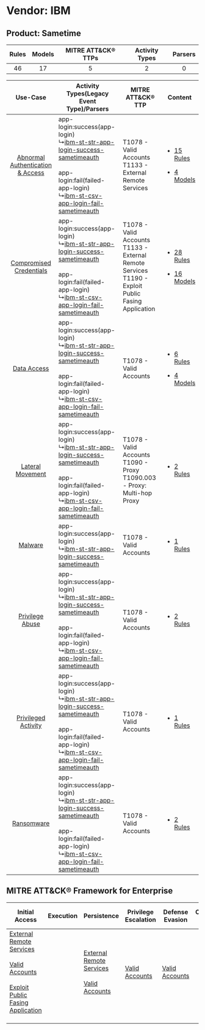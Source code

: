 Vendor: IBM
===========
Product: Sametime
-----------------
| Rules | Models | MITRE ATT&CK® TTPs | Activity Types | Parsers |
|:-----:|:------:|:------------------:|:--------------:|:-------:|
|  46   |   17   |         5          |       2        |    0    |

|    Use-Case    | Activity Types(Legacy Event Type)/Parsers    | MITRE ATT&CK® TTP    | Content    |
|:----:| ---- | ---- | ---- |
| [Abnormal Authentication & Access](../../../UseCases/uc_abnormal_authentication_&_access.md) |  app-login:success(app-login)<br> ↳[ibm-st-str-app-login-success-sametimeauth](Ps/pC_ibmststrapploginsuccesssametimeauth.md)<br><br> app-login:fail(failed-app-login)<br> ↳[ibm-st-csv-app-login-fail-sametimeauth](Ps/pC_ibmstcsvapploginfailsametimeauth.md)<br> | T1078 - Valid Accounts<br>T1133 - External Remote Services<br>    | [<ul><li>15 Rules</li></ul><ul><li>4 Models</li></ul>](RM/r_m_ibm_sametime_Abnormal_Authentication_&_Access.md) |
|          [Compromised Credentials](../../../UseCases/uc_compromised_credentials.md)          |  app-login:success(app-login)<br> ↳[ibm-st-str-app-login-success-sametimeauth](Ps/pC_ibmststrapploginsuccesssametimeauth.md)<br><br> app-login:fail(failed-app-login)<br> ↳[ibm-st-csv-app-login-fail-sametimeauth](Ps/pC_ibmstcsvapploginfailsametimeauth.md)<br> | T1078 - Valid Accounts<br>T1133 - External Remote Services<br>T1190 - Exploit Public Fasing Application<br> | [<ul><li>28 Rules</li></ul><ul><li>16 Models</li></ul>](RM/r_m_ibm_sametime_Compromised_Credentials.md)         |
|    [Data Access](../../../UseCases/uc_data_access.md)    |  app-login:success(app-login)<br> ↳[ibm-st-str-app-login-success-sametimeauth](Ps/pC_ibmststrapploginsuccesssametimeauth.md)<br><br> app-login:fail(failed-app-login)<br> ↳[ibm-st-csv-app-login-fail-sametimeauth](Ps/pC_ibmstcsvapploginfailsametimeauth.md)<br> | T1078 - Valid Accounts<br>    | [<ul><li>6 Rules</li></ul><ul><li>4 Models</li></ul>](RM/r_m_ibm_sametime_Data_Access.md)    |
|    [Lateral Movement](../../../UseCases/uc_lateral_movement.md)    |  app-login:success(app-login)<br> ↳[ibm-st-str-app-login-success-sametimeauth](Ps/pC_ibmststrapploginsuccesssametimeauth.md)<br><br> app-login:fail(failed-app-login)<br> ↳[ibm-st-csv-app-login-fail-sametimeauth](Ps/pC_ibmstcsvapploginfailsametimeauth.md)<br> | T1078 - Valid Accounts<br>T1090 - Proxy<br>T1090.003 - Proxy: Multi-hop Proxy<br>    | [<ul><li>2 Rules</li></ul>](RM/r_m_ibm_sametime_Lateral_Movement.md)    |
|    [Malware](../../../UseCases/uc_malware.md)    |  app-login:success(app-login)<br> ↳[ibm-st-str-app-login-success-sametimeauth](Ps/pC_ibmststrapploginsuccesssametimeauth.md)<br>    | T1078 - Valid Accounts<br>    | [<ul><li>1 Rules</li></ul>](RM/r_m_ibm_sametime_Malware.md)    |
|    [Privilege Abuse](../../../UseCases/uc_privilege_abuse.md)    |  app-login:success(app-login)<br> ↳[ibm-st-str-app-login-success-sametimeauth](Ps/pC_ibmststrapploginsuccesssametimeauth.md)<br><br> app-login:fail(failed-app-login)<br> ↳[ibm-st-csv-app-login-fail-sametimeauth](Ps/pC_ibmstcsvapploginfailsametimeauth.md)<br> | T1078 - Valid Accounts<br>    | [<ul><li>2 Rules</li></ul>](RM/r_m_ibm_sametime_Privilege_Abuse.md)    |
|    [Privileged Activity](../../../UseCases/uc_privileged_activity.md)    |  app-login:success(app-login)<br> ↳[ibm-st-str-app-login-success-sametimeauth](Ps/pC_ibmststrapploginsuccesssametimeauth.md)<br><br> app-login:fail(failed-app-login)<br> ↳[ibm-st-csv-app-login-fail-sametimeauth](Ps/pC_ibmstcsvapploginfailsametimeauth.md)<br> | T1078 - Valid Accounts<br>    | [<ul><li>1 Rules</li></ul>](RM/r_m_ibm_sametime_Privileged_Activity.md)    |
|    [Ransomware](../../../UseCases/uc_ransomware.md)    |  app-login:success(app-login)<br> ↳[ibm-st-str-app-login-success-sametimeauth](Ps/pC_ibmststrapploginsuccesssametimeauth.md)<br><br> app-login:fail(failed-app-login)<br> ↳[ibm-st-csv-app-login-fail-sametimeauth](Ps/pC_ibmstcsvapploginfailsametimeauth.md)<br> | T1078 - Valid Accounts<br>    | [<ul><li>2 Rules</li></ul>](RM/r_m_ibm_sametime_Ransomware.md)    |

MITRE ATT&CK® Framework for Enterprise
--------------------------------------
| Initial Access                                                                                                                                                                                                                         | Execution | Persistence                                                                                                                                      | Privilege Escalation                                                | Defense Evasion                                                     | Credential Access | Discovery | Lateral Movement | Collection | Command and Control                                                                                                                       | Exfiltration | Impact |
| -------------------------------------------------------------------------------------------------------------------------------------------------------------------------------------------------------------------------------------- | --------- | ------------------------------------------------------------------------------------------------------------------------------------------------ | ------------------------------------------------------------------- | ------------------------------------------------------------------- | ----------------- | --------- | ---------------- | ---------- | ----------------------------------------------------------------------------------------------------------------------------------------- | ------------ | ------ |
| [External Remote Services](https://attack.mitre.org/techniques/T1133)<br><br>[Valid Accounts](https://attack.mitre.org/techniques/T1078)<br><br>[Exploit Public Fasing Application](https://attack.mitre.org/techniques/T1190)<br><br> |           | [External Remote Services](https://attack.mitre.org/techniques/T1133)<br><br>[Valid Accounts](https://attack.mitre.org/techniques/T1078)<br><br> | [Valid Accounts](https://attack.mitre.org/techniques/T1078)<br><br> | [Valid Accounts](https://attack.mitre.org/techniques/T1078)<br><br> |                   |           |                  |            | [Proxy: Multi-hop Proxy](https://attack.mitre.org/techniques/T1090/003)<br><br>[Proxy](https://attack.mitre.org/techniques/T1090)<br><br> |              |        |